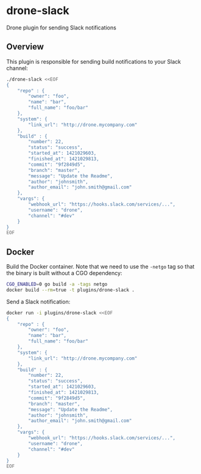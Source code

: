 # drone-slack
Drone plugin for sending Slack notifications


## Overview

This plugin is responsible for sending build notifications to your Slack channel:

```sh
./drone-slack <<EOF
{
    "repo" : {
        "owner": "foo",
        "name": "bar",
        "full_name": "foo/bar"
    },
    "system": {
        "link_url": "http://drone.mycompany.com"
    },
    "build" : {
        "number": 22,
        "status": "success",
        "started_at": 1421029603,
        "finished_at": 1421029813,
        "commit": "9f2849d5",
        "branch": "master",
        "message": "Update the Readme",
        "author": "johnsmith",
        "author_email": "john.smith@gmail.com"
    },
    "vargs": {
        "webhook_url": "https://hooks.slack.com/services/...",
        "username": "drone",
        "channel": "#dev"
    }
}
EOF
```

## Docker

Build the Docker container. Note that we need to use the `-netgo` tag so that
the binary is built without a CGO dependency:

```sh
CGO_ENABLED=0 go build -a -tags netgo
docker build --rm=true -t plugins/drone-slack .
```

Send a Slack notification:

```sh
docker run -i plugins/drone-slack <<EOF
{
    "repo" : {
        "owner": "foo",
        "name": "bar",
        "full_name": "foo/bar"
    },
    "system": {
        "link_url": "http://drone.mycompany.com"
    },
    "build" : {
        "number": 22,
        "status": "success",
        "started_at": 1421029603,
        "finished_at": 1421029813,
        "commit": "9f2849d5",
        "branch": "master",
        "message": "Update the Readme",
        "author": "johnsmith",
        "author_email": "john.smith@gmail.com"
    },
    "vargs": {
        "webhook_url": "https://hooks.slack.com/services/...",
        "username": "drone",
        "channel": "#dev"
    }
}
EOF
```
